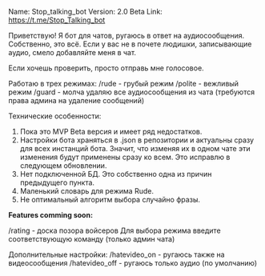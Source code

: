 Nаme: Stop_talking_bot
Version: 2.0 Beta
Link: https://t.me/Stop_Talking_bot

Приветствую! 
Я бот для чатов, ругаюсь в ответ на аудиосообщения. 
Собственно, это всё. Если у вас не в почете людишки, записывающие аудио, смело добавляйте меня в чат.

Если хочешь проверить, просто отправь мне голосовое.

Работаю в трех режимах:
/rude - грубый режим
/polite - вежливый режим
/guard - молча удаляю все аудиосообщения из чата (требуются права админа на удаление сообщений)

Технические особенности:
1. Пока это MVP Beta версия и имеет ряд недостатков.
2. Настройки бота храняться в .json в репозитории и актуальны сразу для всех инстанций бота.
Значит, что изменяя их в одном чате эти изменения будут применены сразу ко всем. Это исправлю в следующем обновлении.
4. Нет подключенной БД. Это собственно одна из причин предыдущего пункта.
5. Маленький словарь для режима Rude.
6. Не оптимальный алгоритм выбора случайно фразы.

**Features comming soon:**

/rating - доска позора войсеров
Для выбора режима введите соответствующую команду (только админ чата)

Дополнительные настройки:
/hatevideo_on - ругаюсь также на видеосообщения
/hatevideo_off - ругаюсь только аудио (по умолчанию)

